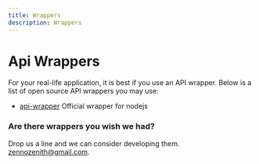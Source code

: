 ```yaml
---
title: Wrappers
description: Wrappers
---
```


# Api Wrappers

For your real-life application, it is best if you use an API wrapper. Below is a
list of open source API wrappers you may use:

- [api-wrapper](./wrappers/nodejs) Official wrapper for nodejs

### Are there wrappers you wish we had?

Drop us a line and we can consider developing them.
[zennozenith@gmail.com](mailto:zennozenith@gmail.com).
